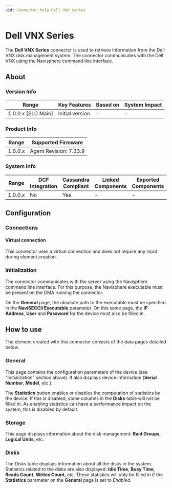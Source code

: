 ```yaml
---
uid: Connector_help_Dell_VNX_Series
---
```


# Dell VNX Series

The **Dell VNX Series** connector is used to retrieve information from the Dell VNX disk management system. The connector communicates with the Dell VNX using the Navisphere command line interface.

## About

### Version Info

| Range                | Key Features     | Based on     | System Impact     |
|----------------------|------------------|--------------|-------------------|
| 1.0.0.x [SLC Main]   | Initial version  | -            | -                 |

### Product Info

| Range     | Supported Firmware     |
|-----------|------------------------|
| 1.0.0.x   | Agent Revision: 7.33.9 |

### System Info

| Range     | DCF Integration     | Cassandra Compliant     | Linked Components     | Exported Components     |
|-----------|---------------------|-------------------------|-----------------------|-------------------------|
| 1.0.0.x   | No                  | Yes                     | -                     | -                       |

## Configuration

### Connections

#### Virtual connection

This connector uses a virtual connection and does not require any input during element creation.

### Initialization

The connector communicates with the server using the Navisphere command line interface. For this purpose, the Navisphere executable must be present on the DMA running the connector.

On the **General** page, the absolute path to the executable must be specified in the **NaviSECCli Executable** parameter. On this same page, the **IP Address**, **User** and **Password** for the device must also be filled in.

## How to use

The element created with this connector consists of the data pages detailed below.

### General

This page contains the configuration parameters of the device (see "Initialization" section above). It also displays device information (**Serial Number**, **Model**, etc.).

The **Statistics** button enables or disables the computation of statistics by the device. If this is disabled, some columns in the **Disks** table will not be filled in. As enabling statistics can have a performance impact on the system, this is disabled by default.

### Storage

This page displays information about the disk management: **Raid Groups,** **Logical Units**, etc.

### Disks

The Disks table displays information about all the disks in the system. Statistics related to the disks are also displayed: **Idle Time**, **Busy Time**, **Reads Count**, **Writes Count**, etc. These statistics will only be filled in if the **Statistics** parameter on the **General** page is set to *Enabled*.
